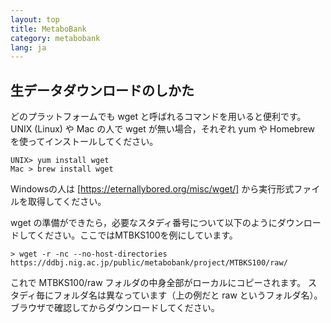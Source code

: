 ```yaml
---
layout: top
title: MetaboBank
category: metabobank
lang: ja
---
```

## 生データダウンロードのしかた

どのプラットフォームでも wget と呼ばれるコマンドを用いると便利です。
UNIX (Linux) や Mac の人で wget が無い場合，それぞれ yum や Homebrew を使ってインストールしてください。
```
UNIX> yum install wget
Mac > brew install wget
```
Windowsの人は [https://eternallybored.org/misc/wget/] から実行形式ファイルを取得してください。

wget の準備ができたら，必要なスタディ番号について以下のようにダウンロードしてください。ここではMTBKS100を例にしています。
```
> wget -r -nc --no-host-directories https://ddbj.nig.ac.jp/public/metabobank/project/MTBKS100/raw/
```
これで MTBKS100/raw フォルダの中身全部がローカルにコピーされます。
スタディ毎にフォルダ名は異なっています（上の例だと raw というフォルダ名）。ブラウザで確認してからダウンロードしてください。
